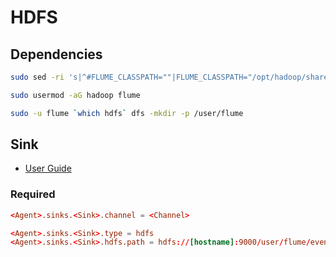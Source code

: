 # HDFS

## Dependencies

```sh
sudo sed -ri 's|^#FLUME_CLASSPATH=""|FLUME_CLASSPATH="/opt/hadoop/share/hadoop/common/*:/opt/hadoop/share/hadoop/common/lib/*:/opt/hadoop/share/hadoop/hdfs/*:/opt/hadoop/share/hadoop/hdfs/lib/*"|g' /opt/apache-flume/conf/flume-env.sh
```

```sh
sudo usermod -aG hadoop flume
```

```sh
sudo -u flume `which hdfs` dfs -mkdir -p /user/flume
```

## Sink

- [User Guide](https://flume.apache.org/FlumeUserGuide.html#hdfs-sink)

### Required

```conf
<Agent>.sinks.<Sink>.channel = <Channel>

<Agent>.sinks.<Sink>.type = hdfs
<Agent>.sinks.<Sink>.hdfs.path = hdfs://[hostname]:9000/user/flume/events/%Y/%m/%d
```
